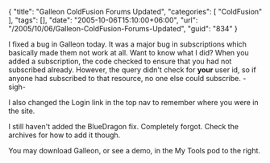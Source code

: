 {
	"title": "Galleon ColdFusion Forums Updated",
	"categories": [
		"ColdFusion"
	],
	"tags": [],
	"date": "2005-10-06T15:10:00+06:00",
	"url": "/2005/10/06/Galleon-ColdFusion-Forums-Updated",
	"guid": "834"
}

I fixed a bug in Galleon today. It was a major bug in subscriptions which basically made them not work at all. Want to know what I did? When you added a subscription, the code checked to ensure that you had not subscribed already. However, the query didn't check for <b>your</b> user id, so if anyone had subscribed to that resource, no one else could subscribe. -sigh-

I also changed the Login link in the top nav to remember where you were in the site.

I still haven't added the BlueDragon fix. Completely forgot. Check the archives for how to add it though.

You may download Galleon, or see a demo, in the My Tools pod to the right.